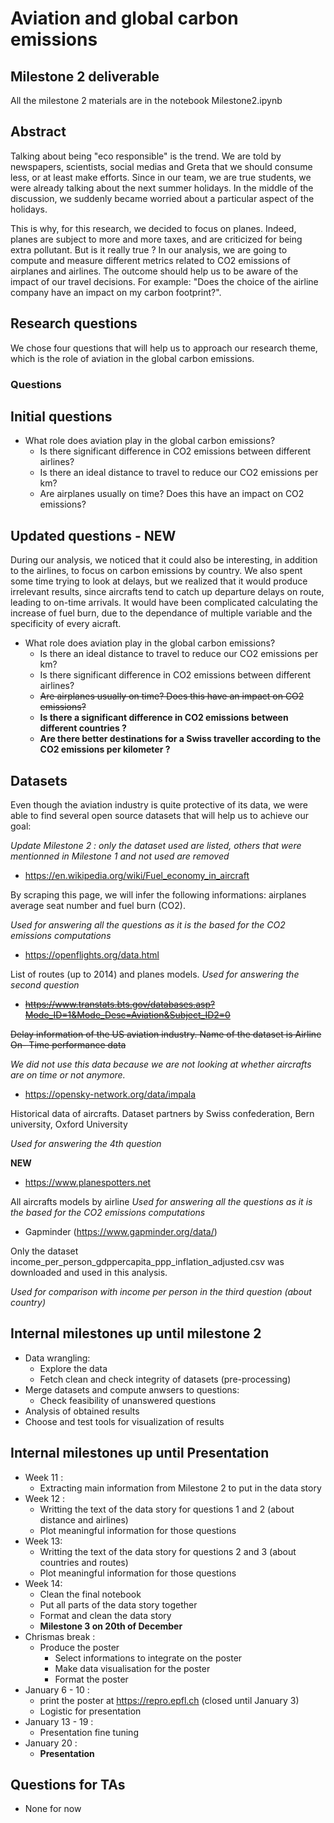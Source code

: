 # Aviation and global carbon emissions

## Milestone 2 deliverable 
All the milestone 2 materials are in the notebook Milestone2.ipynb

## Abstract

Talking about being "eco responsible" is the trend. We are told by newspapers, scientists, social medias and Greta that we should consume less, or at least make efforts. Since in our team, we are true students, we were already talking about the next summer holidays. In the middle of the discussion, we suddenly became worried about a particular aspect of the holidays.

This is why, for this research, we decided to focus on planes. Indeed, planes are subject to more and more taxes, and are criticized for being extra pollutant. But is it really true ? In our analysis, we are going to compute and measure different metrics related to CO2 emissions of airplanes and airlines. The outcome should help us to be aware of the impact of our travel decisions. For example: "Does the choice of the airline company have an impact on my carbon footprint?".

## Research questions

We chose four questions that will help us to approach our research theme, which is the role of aviation in the global carbon emissions.

### Questions

## Initial questions

* What role does aviation play in the global carbon emissions?
  * Is there significant difference in CO2 emissions between different airlines?
  * Is there an ideal distance to travel to reduce our CO2 emissions per km?
  * Are airplanes usually on time? Does this have an impact on CO2 emissions?
  
## Updated questions - **NEW**

During our analysis, we noticed that it could also be interesting, in addition to the airlines, to focus on carbon emissions by country. We also spent some time trying to look at delays, but we realized that it would produce irrelevant results, since aircrafts tend to catch up departure delays on route, leading to on-time arrivals. It would have been complicated calculating the increase of fuel burn, due to the dependance of multiple variable and the specificity of every aicraft.

* What role does aviation play in the global carbon emissions?
  * Is there an ideal distance to travel to reduce our CO2 emissions per km?
  * Is there significant difference in CO2 emissions between different airlines?
  * ~~Are airplanes usually on time? Does this have an impact on CO2 emissions?~~
  * **Is there a significant difference in CO2 emissions between different countries ?**
  * **Are there better destinations for a Swiss traveller according to the CO2 emissions per kilometer ?** 

## Datasets

Even though the aviation industry is quite protective of its data, we were able to find several open source datasets that will help us to achieve our goal:

*Update Milestone 2 : only the dataset used are listed, others that were mentionned in Milestone 1 and not used are removed*

* https://en.wikipedia.org/wiki/Fuel_economy_in_aircraft

By scraping this page, we will infer the following informations: airplanes average seat number and fuel burn (CO2). 

*Used for answering all the questions as it is the based for the CO2 emissions computations*

* https://openflights.org/data.html

List of routes (up to 2014) and planes models. *Used for answering the second question*

* ~~https://www.transtats.bts.gov/databases.asp?Mode_ID=1&Mode_Desc=Aviation&Subject_ID2=0~~

~~Delay information of the US aviation industry. Name of the dataset is Airline On- Time performance data~~

*We did not use this data because we are not looking at whether aircrafts are on time or not anymore.*

* https://opensky-network.org/data/impala

Historical data of aircrafts. Dataset partners by Swiss confederation, Bern university, Oxford University 

*Used for answering the 4th question*

**NEW** 

* https://www.planespotters.net

All aircrafts models by airline *Used for answering all the questions as it is the based for the CO2 emissions computations*

* Gapminder (https://www.gapminder.org/data/)

Only the dataset income_per_person_gdppercapita_ppp_inflation_adjusted.csv was downloaded and used in this analysis.

*Used for comparison with income per person in the third question (about country)*

## Internal milestones up until milestone 2

* Data wrangling:
  * Explore the data
  * Fetch clean and check integrity of datasets (pre-processing)
* Merge datasets and compute anwsers to questions:
  * Check feasibility of unanswered questions 
* Analysis of obtained results
* Choose and test tools for visualization of results

## Internal milestones up until Presentation
* Week 11 :
  * Extracting main information from Milestone 2 to put in the data story
* Week 12 :
  * Writting the text of the data story for questions 1 and 2 (about distance and airlines)
  * Plot meaningful information for those questions
* Week 13:
  * Writting the text of the data story for questions 2 and 3 (about countries and routes)
  * Plot meaningful information for those questions
* Week 14: 
  * Clean the final notebook
  * Put all parts of the data story together
  * Format and clean the data story
  * **Milestone 3 on 20th of December**
* Chrismas break :
  * Produce the poster
    * Select informations to integrate on the poster
    * Make data visualisation for the poster
    * Format the poster
* January 6 - 10 : 
  * print the poster at https://repro.epfl.ch (closed until January 3)
  * Logistic for presentation
* January 13 - 19 :
  * Presentation fine tuning
* January 20 :
  * **Presentation**

## Questions for TAs

* None for now
